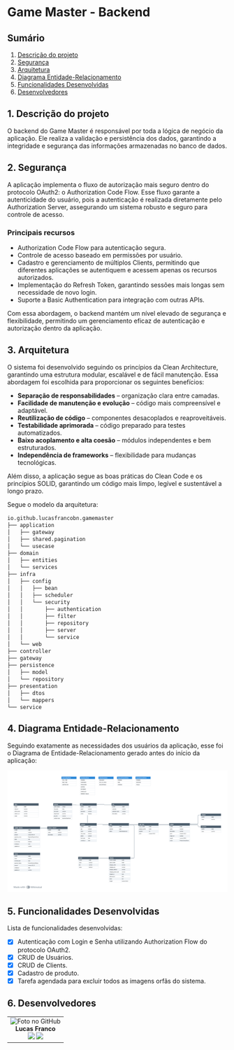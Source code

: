 # Game Master - Backend

## Sumário
1. [Descrição do projeto](#1-descrição-do-projeto)
2. [Segurança](#2-segurança)
3. [Arquitetura](#3-arquitetura)
4. [Diagrama Entidade-Relacionamento](#4-diagrama-entidade-relacionamento)
5. [Funcionalidades Desenvolvidas](#5-funcionalidades-desenvolvidas)
6. [Desenvolvedores](#6-desenvolvedores)

## 1. Descrição do projeto
O backend do Game Master é responsável por toda a lógica de negócio da aplicação. Ele realiza a validação e persistência dos dados, garantindo a integridade e segurança das informações armazenadas no banco de dados.

## 2. Segurança
A aplicação implementa o fluxo de autorização mais seguro dentro do protocolo OAuth2: o Authorization Code Flow. Esse fluxo garante a autenticidade do usuário, pois a autenticação é realizada diretamente pelo Authorization Server, assegurando um sistema robusto e seguro para controle de acesso.

### Principais recursos
- Authorization Code Flow para autenticação segura.
- Controle de acesso baseado em permissões por usuário.
- Cadastro e gerenciamento de múltiplos Clients, permitindo que diferentes aplicações se autentiquem e acessem apenas os recursos autorizados.
- Implementação do Refresh Token, garantindo sessões mais longas sem necessidade de novo login.
- Suporte a Basic Authentication para integração com outras APIs.

Com essa abordagem, o backend mantém um nível elevado de segurança e flexibilidade, permitindo um gerenciamento eficaz de autenticação e autorização dentro da aplicação.

## 3. Arquitetura
O sistema foi desenvolvido seguindo os princípios da Clean Architecture, garantindo uma estrutura modular, escalável e de fácil manutenção. Essa abordagem foi escolhida para proporcionar os seguintes benefícios:
- **Separação de responsabilidades** – organização clara entre camadas.
- **Facilidade de manutenção e evolução** – código mais compreensível e adaptável.
- **Reutilização de código** – componentes desacoplados e reaproveitáveis.
- **Testabilidade aprimorada** – código preparado para testes automatizados.
- **Baixo acoplamento e alta coesão** – módulos independentes e bem estruturados.
- **Independência de frameworks** – flexibilidade para mudanças tecnológicas.

Além disso, a aplicação segue as boas práticas do Clean Code e os princípios SOLID, garantindo um código mais limpo, legível e sustentável a longo prazo.

Segue o modelo da arquitetura:
```
io.github.lucasfrancobn.gamemaster
├── application
│   ├── gateway
│   ├── shared.pagination
│   └── usecase
├── domain
│   ├── entities
│   └── services
├── infra
│   ├── config
│   │   ├── bean
│   │   ├── scheduler
│   │   └── security
│   │       ├── authentication
│   │       ├── filter
│   │       ├── repository
│   │       ├── server
│   │       └── service
│   └── web
├── controller
├── gateway
├── persistence
│   ├── model
│   └── repository
├── presentation
│   ├── dtos
│   └── mappers
└── service
```

## 4. Diagrama Entidade-Relacionamento
Seguindo exatamente as necessidades dos usuários da aplicação, esse foi o Diagrama de Entidade-Relacionamento gerado antes do início da aplicação:

![Diagrama do projeto](../readme-img/der.png)

## 5. Funcionalidades Desenvolvidas
Lista de funcionalidades desenvolvidas:
- [x] Autenticação com Login e Senha utilizando Authorization Flow do protocolo OAuth2.
- [x] CRUD de Usuários.
- [x] CRUD de Clients.
- [x] Cadastro de produto.
- [x] Tarefa agendada para excluir todos as imagens orfãs do sistema.

## 6. Desenvolvedores
<table align="center">
  <tr>
    <td align="center">
      <div>
        <img src="https://avatars.githubusercontent.com/LucasFrancoBN" width="120px;" alt="Foto no GitHub" class="profile"/><br>
          <b> Lucas Franco   </b><br>
            <a href="https://www.linkedin.com/in/lucas-franco-barbosa-navarro-a51937221/" alt="Linkedin"><img src="https://img.shields.io/badge/LinkedIn-0077B5?style=for-the-badge&logo=linkedin&logoColor=white" height="20"></a>
            <a href="https://github.com/LucasFrancoBN" alt="Github"><img src="https://img.shields.io/badge/GitHub-100000?style=for-the-badge&logo=github&logoColor=white" height="20"></a>
      </div>
    </td>
  </tr>
</table>



